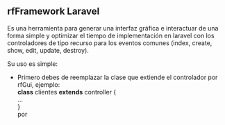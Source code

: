 ## **rfFramework Laravel**
Es una herramienta para generar una interfaz gráfica e interactuar  de una forma simple y optimizar
el tiempo de implementación en laravel con los controladores de tipo recurso
para los eventos comunes (index, create, show, edit, update, destroy).

Su uso es simple:
<ul>
    <li>Primero debes de reemplazar la clase que extiende el controlador por rfGui, ejemplo:<br>
    <b>class</b> clientes <b>extends</b> controller {<br>...<br>}<br> por </li>
</ul>